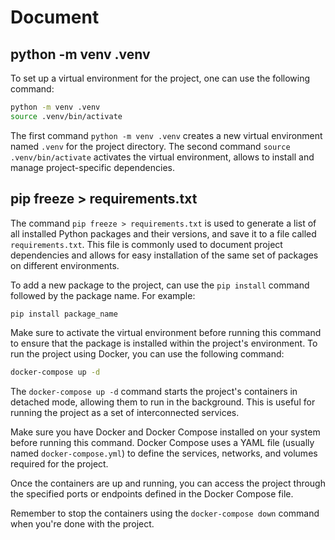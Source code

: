 # Document

## python -m venv .venv

To set up a virtual environment for the project, one can use the following command:

```bash
python -m venv .venv
source .venv/bin/activate
```

The first command `python -m venv .venv` creates a new virtual environment named `.venv` for the project directory. The second command `source .venv/bin/activate` activates the virtual environment, allows to install and manage project-specific dependencies.

## pip freeze > requirements.txt

The command `pip freeze > requirements.txt` is used to generate a list of all installed Python packages and their versions, and save it to a file called `requirements.txt`. This file is commonly used to document project dependencies and allows for easy installation of the same set of packages on different environments.

To add a new package to the project, can use the `pip install` command followed by the package name. For example:

```bash
pip install package_name
```

Make sure to activate the virtual environment before running this command to ensure that the package is installed within the project's environment.
To run the project using Docker, you can use the following command:

```bash
docker-compose up -d
```

The `docker-compose up -d` command starts the project's containers in detached mode, allowing them to run in the background. This is useful for running the project as a set of interconnected services.

Make sure you have Docker and Docker Compose installed on your system before running this command. Docker Compose uses a YAML file (usually named `docker-compose.yml`) to define the services, networks, and volumes required for the project.

Once the containers are up and running, you can access the project through the specified ports or endpoints defined in the Docker Compose file.

Remember to stop the containers using the `docker-compose down` command when you're done with the project.

